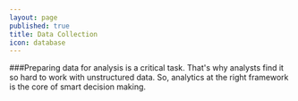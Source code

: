 ```yaml
---
layout: page
published: true
title: Data Collection
icon: database
---
```

###Preparing data for analysis is a critical task. That's why analysts find it so hard to work with unstructured data. So, analytics at the right framework is the core of smart decision making.

